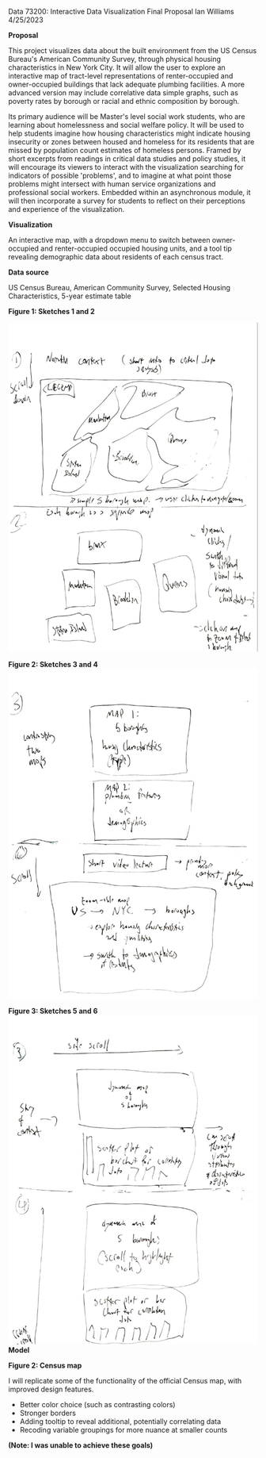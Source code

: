 Data 73200: Interactive Data Visualization
Final Proposal
Ian Williams
4/25/2023

**Proposal**

This project visualizes data about the built environment from the US Census Bureau's American Community Survey, through physical housing characteristics in New York City. It will allow the user to explore an interactive map of tract-level representations of renter-occupied and owner-occupied buildings that lack adequate plumbing facilities. A more advanced version may include correlative data simple graphs, such as poverty rates by borough or racial and ethnic composition by borough.

Its primary audience will be Master's level social work students, who are learning about homelessness and social welfare policy. It will be used to help students imagine how housing characteristics might indicate housing insecurity or zones between housed and homeless for its residents that are missed by population count estimates of homeless persons. Framed by short excerpts from readings in critical data studies and policy studies, it will encourage its viewers to interact with the visualization searching for indicators of possible 'problems', and to imagine at what point those problems might intersect with human service organizations and professional social workers. Embedded within an asynchronous module, it will then incorporate a survey for students to reflect on their perceptions and experience of the visualization.

**Visualization**

An interactive map, with a dropdown menu to switch between owner-occupied and renter-occupied occupied housing units, and a tool tip revealing demographic data about residents of each census tract.

**Data source**

US Census Bureau, American Community Survey, Selected Housing Characteristics, 5-year estimate table


**Figure 1: Sketches 1 and 2**

![Sketches 1 and 2](/FinalProject/media/sketches-1.jpg)

**Figure 2: Sketches 3 and 4**
![Sketches 3 and 4](/FinalProject/media/sketches-2.jpg)

**Figure 3: Sketches 5 and 6**
![Sketches 5 and 6](/FinalProject/media/sketches-3.jpg)
**Model**

 

 
**Figure 2: Census map**

I will replicate some of the functionality of the official Census map, with improved design features.

-	Better color choice (such as contrasting colors)
-	Stronger borders
-	Adding tooltip to reveal additional, potentially correlating data
-	Recoding variable groupings for more nuance at smaller counts

__(Note: I was unable to achieve these goals)__